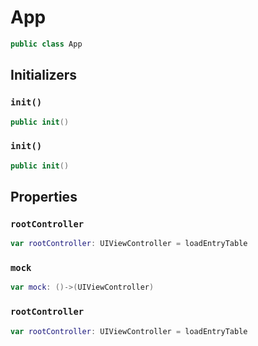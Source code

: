 # App

``` swift
public class App
```

## Initializers

### `init()`

``` swift
public init()
```

### `init()`

``` swift
public init()
```

## Properties

### `rootController`

``` swift
var rootController:​ UIViewController = loadEntryTable
```

### `mock`

``` swift
var mock:​ ()->(UIViewController)
```

### `rootController`

``` swift
var rootController:​ UIViewController = loadEntryTable
```
